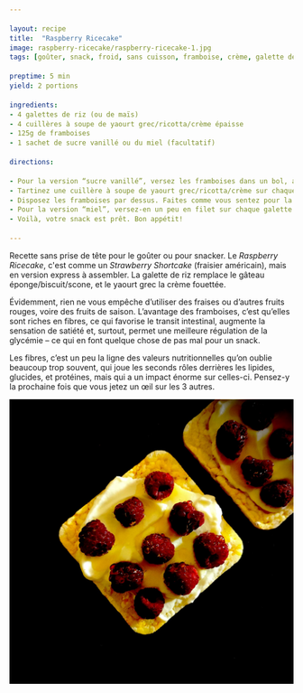 ```yaml
---

layout: recipe
title:  "Raspberry Ricecake"
image: raspberry-ricecake/raspberry-ricecake-1.jpg
tags: [goûter, snack, froid, sans cuisson, framboise, crème, galette de riz, galette de maïs, ricotta, yaourt grec, fraises, miel]

preptime: 5 min
yield: 2 portions

ingredients:
- 4 galettes de riz (ou de maïs)
- 4 cuillères à soupe de yaourt grec/ricotta/crème épaisse
- 125g de framboises
- 1 sachet de sucre vanillé ou du miel (facultatif) 

directions:

- Pour la version “sucre vanillé”, versez les framboises dans un bol, ajoutez-y le sucre, mélangez délicatement pour ne pas abîmer les framboses et laissez macérer jusqu’à ce que le fruit commence à rendre du jus.
- Tartinez une cuillère à soupe de yaourt grec/ricotta/crème sur chaque galette de riz.
- Disposez les framboises par dessus. Faites comme vous sentez pour la quantité, la framboise est l’un des fruits les moins riches en glucides donc quelques framboises en plus ou en moins ne vont pas changer grand-chose. 
- Pour la version “miel”, versez-en un peu en filet sur chaque galette de riz.
- Voilà, votre snack est prêt. Bon appétit!

---
```


Recette sans prise de tête pour le goûter ou pour snacker. Le <i lang="en">Raspberry Ricecake</i>, c'est comme un <i lang="en">Strawberry Shortcake</i> (fraisier américain), mais en version express à assembler. La galette de riz remplace le gâteau éponge/biscuit/scone, et le yaourt grec la crème fouettée.

Évidemment, rien ne vous empêche d’utiliser des fraises ou d’autres fruits rouges, voire des fruits de saison. L’avantage des framboises, c’est qu’elles sont riches en fibres, ce qui favorise le transit intestinal, augmente la sensation de satiété et, surtout, permet une meilleure régulation de la glycémie – ce qui en font quelque chose de pas mal pour un snack. 

Les fibres, c’est un peu la ligne des valeurs nutritionnelles qu’on oublie beaucoup trop souvent, qui joue les seconds rôles derrières les lipides, glucides, et protéines, mais qui a un impact énorme sur celles-ci. Pensez-y la prochaine fois que vous jetez un œil sur les 3 autres.

![3 couches toutes prêtes à assembler, les framboises nappées de miel viennent se lover dans une couche de crème déposée sur une galette de maïs ici.](../images/raspberry-ricecake/raspberry-ricecake-2.jpg)